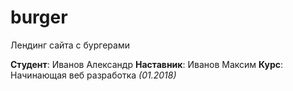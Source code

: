 # burger
Лендинг сайта с бургерами

**Студент**: Иванов Александр
**Наставник**: Иванов Максим
**Курс**: Начинающая веб разработка *(01.2018)*

